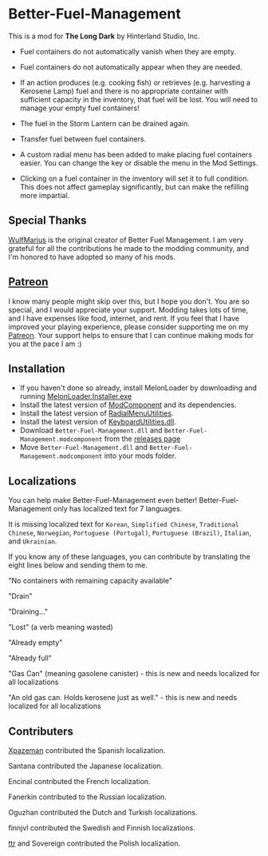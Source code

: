 # Better-Fuel-Management


This is a mod for **The Long Dark** by Hinterland Studio, Inc.


* Fuel containers do not automatically vanish when they are empty.

* Fuel containers do not automatically appear when they are needed.

* If an action produces (e.g. cooking fish) or retrieves (e.g. harvesting a Kerosene Lamp) fuel and there is no appropriate container with sufficient capacity in the inventory, that fuel will be lost. You will need to manage your empty fuel containers!

* The fuel in the Storm Lantern can be drained again.

* Transfer fuel between fuel containers.

* A custom radial menu has been added to make placing fuel containers easier. You can change the key or disable the menu in the Mod Settings.

* Clicking on a fuel container in the inventory will set it to full condition. This does not affect gameplay significantly, but can make the refilling more impartial.

## Special Thanks

[WulfMarius](https://github.com/WulfMarius) is the original creator of Better Fuel Management. I am very grateful for all the contributions he made to the modding community, and I'm honored to have adopted so many of his mods.

## [Patreon](https://www.patreon.com/ds5678)

I know many people might skip over this, but I hope you don't. You are so special, and I would appreciate your support. Modding takes lots of time, and I have expenses like food, internet, and rent. If you feel that I have improved your playing experience, please consider supporting me on my [Patreon](https://www.patreon.com/ds5678). Your support helps to ensure that I can continue making mods for you at the pace I am :)

## Installation

* If you haven't done so already, install MelonLoader by downloading and running [MelonLoader.Installer.exe](https://github.com/HerpDerpinstine/MelonLoader/releases/latest/download/MelonLoader.Installer.exe)
* Install the latest version of [ModComponent](https://github.com/ds5678/ModComponent) and its dependencies.
* Install the latest version of [RadialMenuUtilities](https://github.com/ds5678/RadialMenuUtilities).
* Install the latest version of [KeyboardUtilities.dll](https://github.com/ds5678/KeyboardUtilities).
* Download `Better-Fuel-Management.dll` and `Better-Fuel-Management.modcomponent` from the [releases page](https://github.com/ds5678/Better-Fuel-Management/releases)
* Move `Better-Fuel-Management.dll` and `Better-Fuel-Management.modcomponent` into your mods folder.

## Localizations

You can help make Better-Fuel-Management even better! Better-Fuel-Management only has localized text for 7 languages.

It is missing localized text for `Korean`, `Simplified Chinese`, `Traditional Chinese`, `Norwegian`, `Portuguese (Portugal)`, `Portuguese (Brazil)`, `Italian`, and `Ukrainian`. 

If you know any of these languages, you can contribute by translating the eight lines below and sending them to me.

"No containers with remaining capacity available"

"Drain"

"Draining..."

"Lost" (a verb meaning wasted)

"Already empty"

"Already full"

"Gas Can" (meaning gasolene canister) - this is new and needs localized for all localizations

"An old gas can. Holds kerosene just as well." - this is new and needs localized for all localizations

## Contributers

[Xpazeman](https://github.com/Xpazeman) contributed the Spanish localization.

Santana contributed the Japanese localization.

Encinal contributed the French localization.

Fanerkin contributed to the Russian localization.

Oguzhan contributed the Dutch and Turkish localizations.

finnjvl contributed the Swedish and Finnish localizations.

[ttr](https://github.com/ttr) and Sovereign contributed the Polish localization.
